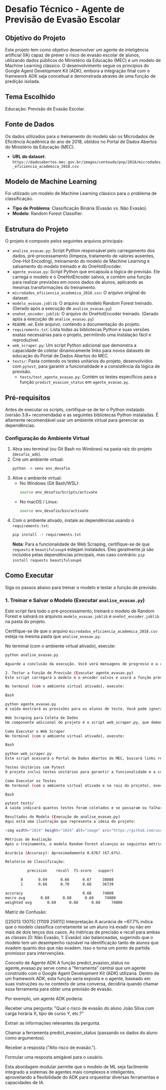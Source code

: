 # Desafio Técnico - Agente de Previsão de Evasão Escolar

## Objetivo do Projeto

Este projeto tem como objetivo desenvolver um agente de inteligência artificial (IA) capaz de prever o risco de evasão escolar de alunos, utilizando dados públicos do Ministério da Educação (MEC) e um modelo de Machine Learning clássico. O desenvolvimento segue os princípios do Google Agent Development Kit (ADK), embora a integração final com o framework ADK seja conceitual e demonstrada através de uma função de predição isolada.

## Tema Escolhido

Educação: Previsão de Evasão Escolar.

## Fonte de Dados

Os dados utilizados para o treinamento do modelo são os Microdados de Eficiência Acadêmica do ano de 2018, obtidos no Portal de Dados Abertos do Ministério da Educação (MEC).
- **URL do dataset**: `https://dadosabertos.mec.gov.br/images/conteudo/pnp/2018/microdados_eficiencia_academica_2018.csv`

## Modelo de Machine Learning

Foi utilizado um modelo de Machine Learning clássico para o problema de classificação.
- **Tipo de Problema**: Classificação Binária (Evasão vs. Não Evasão).
- **Modelo**: Random Forest Classifier.

## Estrutura do Projeto

O projeto é composto pelos seguintes arquivos principais:
- `analise_evasao.py`: Script Python responsável pelo carregamento dos dados, pré-processamento (limpeza, tratamento de valores ausentes, One-Hot Encoding), treinamento do modelo de Machine Learning e salvamento do modelo treinado e do OneHotEncoder.
- `agente_evasao.py`: Script Python que encapsula a lógica de previsão. Ele carrega o modelo e o OneHotEncoder salvos, e contém uma função para realizar previsões em novos dados de alunos, aplicando as mesmas transformações do treinamento.
- `microdados_eficiencia_academica_2018.csv`: O arquivo original do dataset.
- `modelo_evasao.joblib`: O arquivo do modelo Random Forest treinado. (Gerado após a execução de `analise_evasao.py`)
- `onehot_encoder.joblib`: O arquivo do OneHotEncoder treinado. (Gerado após a execução de `analise_evasao.py`)
- `README.md`: Este arquivo, contendo a documentação do projeto.
- `requirements.txt`: Lista todas as bibliotecas Python e suas versões exatas necessárias para o projeto, permitindo uma instalação fácil e reproduzível.
- `web_scraper.py`: Um script Python adicional que demonstra a capacidade de coletar dinamicamente links para novos datasets de educação do Portal de Dados Abertos do MEC.
- `tests/`: Pasta contendo os testes unitários do projeto, desenvolvidos com `pytest`, para garantir a funcionalidade e a consistência da lógica de previsão.
  - `tests/test_agente_evasao.py`: Contém os testes específicos para a função `predict_evasion_status` em `agente_evasao.py`.

## Pré-requisitos

Antes de executar os scripts, certifique-se de ter o Python instalado (versão 3.8+ recomendada) e as seguintes bibliotecas Python instaladas. É altamente recomendável usar um ambiente virtual para gerenciar as dependências.

### Configuração do Ambiente Virtual

1.  Abra seu terminal (ou Git Bash no Windows) na pasta raiz do projeto (`desafio_adk`).
2.  Crie um ambiente virtual:
    ```bash
    python -m venv env_desafio
    ```
3.  Ative o ambiente virtual:
    -   No Windows (Git Bash/WSL):
        ```bash
        source env_desafio/Scripts/activate
        ```
    -   No macOS / Linux:
        ```bash
        source env_desafio/bin/activate
        ```
4.  Com o ambiente ativado, instale as dependências usando o `requirements.txt`:
    ```bash
    pip install -r requirements.txt
    ```
    **Nota**: Para a funcionalidade de Web Scraping, certifique-se de que `requests` e `beautifulsoup4` estejam instalados. Eles geralmente já são incluídos pelas dependências principais, mas caso contrário: `pip install requests beautifulsoup4`.

## Como Executar

Siga os passos abaixo para treinar o modelo e testar a função de previsão.

### 1. Treinar e Salvar o Modelo (Executar `analise_evasao.py`)

Este script fará todo o pré-processamento, treinará o modelo de Random Forest e salvará os arquivos `modelo_evasao.joblib` e `onehot_encoder.joblib` na pasta do projeto.

Certifique-se de que o arquivo `microdados_eficiencia_academica_2018.csv` esteja na mesma pasta que `analise_evasao.py`.

No terminal (com o ambiente virtual ativado), execute:

```bash
python analise_evasao.py

Aguarde a conclusão da execução. Você verá mensagens de progresso e a confirmação de que os modelos foram salvos.

2. Testar a Função de Previsão (Executar agente_evasao.py)
Este script carregará o modelo e o encoder salvos e usará a função predict_evasao_status com dados de exemplo para demonstrar a previsão de evasão.

No terminal (com o ambiente virtual ativado), execute:

Bash

python agente_evasao.py
A saída mostrará as previsões para os alunos de teste. Você pode ignorar qualquer UserWarning relacionada a "X does not have valid feature names", pois ela é esperada devido à forma como os dados são passados ao modelo para contornar um problema de validação.

Web Scraping para Coleta de Dados
Um componente adicional do projeto é o script web_scraper.py, que demonstra a capacidade de coletar informações diretamente de portais web para identificar novos datasets.

Como Executar o Web Scraper
No terminal (com o ambiente virtual ativado), execute:

Bash

python web_scraper.py
Este script acessará o Portal de Dados Abertos do MEC, buscará links relevantes para dados de educação e imprimirá as URLs encontradas. Isso ilustra como um agente poderia proativamente buscar e integrar novas fontes de dados.

Testes Unitários com Pytest
O projeto inclui testes unitários para garantir a funcionalidade e a consistência da lógica de previsão.

Como Executar os Testes
No terminal (com o ambiente virtual ativado e na raiz do projeto), execute o pytest:

Bash

pytest tests/
A saída indicará quantos testes foram coletados e se passaram ou falharam. Um resultado como "2 passed, 2 warnings" é esperado (os warnings são devido à forma como os dados são passados ao modelo para evitar o erro de validação de features, o que é um comportamento conhecido e aceitável neste contexto).

Resultados do Modelo (Execução de analise_evasao.py)
Aqui está uma ilustração que representa a ideia do projeto:

<img width="1024" height="1024" alt="image" src="https://github.com/user-attachments/assets/fcf5b4f6-639b-4e30-a8ab-e37270ee8548" />

Métricas de Avaliação
Após o treinamento, o modelo Random Forest alcançou as seguintes métricas no conjunto de teste:

Acurácia (Accuracy): Aproximadamente 0.6767 (67.67%).

Relatório de Classificação:

          precision    recall  f1-score   support

       0       0.69      0.66      0.67     38088
       1       0.66      0.70      0.68     36720

accuracy                           0.68     74808
macro avg       0.68      0.68      0.68     74808
weighted avg       0.68      0.68      0.68     74808
```

Matriz de Confusão:

[[25013 13075]
 [11109 25611]]
Interpretação
A acurácia de ~67.7% indica que o modelo classifica corretamente se um aluno irá evadir ou não em mais de dois terços dos casos. As métricas de precisão e recall para ambas as classes (0: Não Evasão, 1: Evasão) são balanceadas, sugerindo que o modelo tem um desempenho razoável na identificação tanto de alunos que evadem quanto dos que não evadem. Isso o torna um ponto de partida promissor para intervenções.

Conceito de Agente ADK
A função predict_evasion_status no agente_evasao.py serve como a "ferramenta" central que um agente construído com o Google Agent Development Kit (ADK) utilizaria. Dentro de um framework ADK, esta função seria exposta e o agente, baseado em suas instruções ou no contexto de uma conversa, decidiria quando chamar essa ferramenta para obter uma previsão de evasão.

Por exemplo, um agente ADK poderia:

Receber uma pergunta: "Qual o risco de evasão do aluno João Silva com carga horária X, tipo de curso Y, etc.?"

Extrair as informações relevantes da pergunta.

Chamar a ferramenta predict_evasion_status (passando os dados do aluno como argumentos).

Receber a resposta ("Alto risco de evasão.").

Formular uma resposta amigável para o usuário.

Esta abordagem modular permite que o modelo de ML seja facilmente integrado a sistemas de agentes mais complexos e inteligentes, aproveitando a flexibilidade do ADK para orquestrar diversas ferramentas e capacidades de IA.
